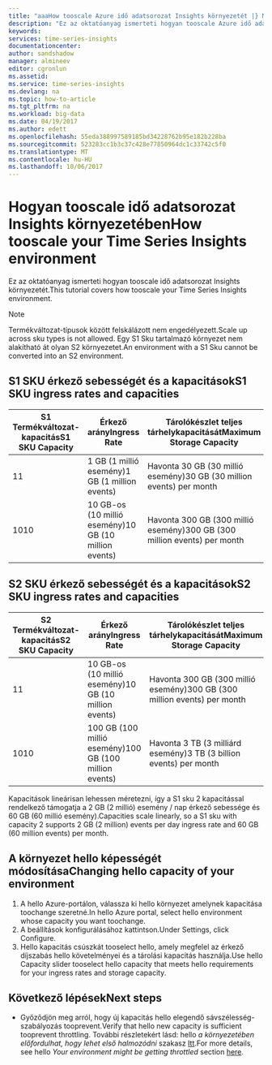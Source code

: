 ```yaml
---
title: "aaaHow tooscale Azure idő adatsorozat Insights környezetét |} Microsoft Docs"
description: "Ez az oktatóanyag ismerteti hogyan tooscale Azure idő adatsorozat Insights környezetében"
keywords: 
services: time-series-insights
documentationcenter: 
author: sandshadow
manager: almineev
editor: cgronlun
ms.assetid: 
ms.service: time-series-insights
ms.devlang: na
ms.topic: how-to-article
ms.tgt_pltfrm: na
ms.workload: big-data
ms.date: 04/19/2017
ms.author: edett
ms.openlocfilehash: 55eda388997589185bd34228762b95e182b228ba
ms.sourcegitcommit: 523283cc1b3c37c428e77850964dc1c33742c5f0
ms.translationtype: MT
ms.contentlocale: hu-HU
ms.lasthandoff: 10/06/2017
---
```

# <a name="how-tooscale-your-time-series-insights-environment"></a><span data-ttu-id="f0017-103">Hogyan tooscale idő adatsorozat Insights környezetében</span><span class="sxs-lookup"><span data-stu-id="f0017-103">How tooscale your Time Series Insights environment</span></span>

<span data-ttu-id="f0017-104">Ez az oktatóanyag ismerteti hogyan tooscale idő adatsorozat Insights környezetét.</span><span class="sxs-lookup"><span data-stu-id="f0017-104">This tutorial covers how tooscale your Time Series Insights environment.</span></span>

> [!NOTE]
> <span data-ttu-id="f0017-105">Termékváltozat-típusok között felskálázott nem engedélyezett.</span><span class="sxs-lookup"><span data-stu-id="f0017-105">Scale up across sku types is not allowed.</span></span> <span data-ttu-id="f0017-106">Egy S1 Sku tartalmazó környezet nem alakítható át olyan S2 környezetet.</span><span class="sxs-lookup"><span data-stu-id="f0017-106">An environment with a S1 Sku cannot be converted into an S2 environment.</span></span>

## <a name="s1-sku-ingress-rates-and-capacities"></a><span data-ttu-id="f0017-107">S1 SKU érkező sebességét és a kapacitások</span><span class="sxs-lookup"><span data-stu-id="f0017-107">S1 SKU ingress rates and capacities</span></span>

| <span data-ttu-id="f0017-108">S1 Termékváltozat-kapacitás</span><span class="sxs-lookup"><span data-stu-id="f0017-108">S1 SKU Capacity</span></span> | <span data-ttu-id="f0017-109">Érkező arány</span><span class="sxs-lookup"><span data-stu-id="f0017-109">Ingress Rate</span></span> | <span data-ttu-id="f0017-110">Tárolókészlet teljes tárhelykapacitását</span><span class="sxs-lookup"><span data-stu-id="f0017-110">Maximum Storage Capacity</span></span>
| --- | --- | --- |
| <span data-ttu-id="f0017-111">1</span><span class="sxs-lookup"><span data-stu-id="f0017-111">1</span></span> | <span data-ttu-id="f0017-112">1 GB (1 millió esemény)</span><span class="sxs-lookup"><span data-stu-id="f0017-112">1 GB (1 million events)</span></span> | <span data-ttu-id="f0017-113">Havonta 30 GB (30 millió esemény)</span><span class="sxs-lookup"><span data-stu-id="f0017-113">30 GB (30 million events) per month</span></span> |
| <span data-ttu-id="f0017-114">10</span><span class="sxs-lookup"><span data-stu-id="f0017-114">10</span></span> | <span data-ttu-id="f0017-115">10 GB-os (10 millió esemény)</span><span class="sxs-lookup"><span data-stu-id="f0017-115">10 GB (10 million events)</span></span> | <span data-ttu-id="f0017-116">Havonta 300 GB (300 millió esemény)</span><span class="sxs-lookup"><span data-stu-id="f0017-116">300 GB (300 million events) per month</span></span> |

## <a name="s2-sku-ingress-rates-and-capacities"></a><span data-ttu-id="f0017-117">S2 SKU érkező sebességét és a kapacitások</span><span class="sxs-lookup"><span data-stu-id="f0017-117">S2 SKU ingress rates and capacities</span></span>

| <span data-ttu-id="f0017-118">S2 Termékváltozat-kapacitás</span><span class="sxs-lookup"><span data-stu-id="f0017-118">S2 SKU Capacity</span></span> | <span data-ttu-id="f0017-119">Érkező arány</span><span class="sxs-lookup"><span data-stu-id="f0017-119">Ingress Rate</span></span> | <span data-ttu-id="f0017-120">Tárolókészlet teljes tárhelykapacitását</span><span class="sxs-lookup"><span data-stu-id="f0017-120">Maximum Storage Capacity</span></span>
| --- | --- | --- |
| <span data-ttu-id="f0017-121">1</span><span class="sxs-lookup"><span data-stu-id="f0017-121">1</span></span> | <span data-ttu-id="f0017-122">10 GB-os (10 millió esemény)</span><span class="sxs-lookup"><span data-stu-id="f0017-122">10 GB (10 million events)</span></span> | <span data-ttu-id="f0017-123">Havonta 300 GB (300 millió esemény)</span><span class="sxs-lookup"><span data-stu-id="f0017-123">300 GB (300 million events) per month</span></span> |
| <span data-ttu-id="f0017-124">10</span><span class="sxs-lookup"><span data-stu-id="f0017-124">10</span></span> | <span data-ttu-id="f0017-125">100 GB (100 millió esemény)</span><span class="sxs-lookup"><span data-stu-id="f0017-125">100 GB (100 million events)</span></span> | <span data-ttu-id="f0017-126">Havonta 3 TB (3 milliárd esemény)</span><span class="sxs-lookup"><span data-stu-id="f0017-126">3 TB (3 billion events) per month</span></span> |

<span data-ttu-id="f0017-127">Kapacitások lineárisan lehessen méretezni, így a S1 sku 2 kapacitással rendelkező támogatja a 2 GB (2 millió) esemény / nap érkező sebessége és 60 GB (60 millió esemény).</span><span class="sxs-lookup"><span data-stu-id="f0017-127">Capacities scale linearly, so a S1 sku with capacity 2 supports 2 GB (2 million) events per day ingress rate and 60 GB (60 million events) per month.</span></span>

## <a name="changing-hello-capacity-of-your-environment"></a><span data-ttu-id="f0017-128">A környezet hello képességét módosítása</span><span class="sxs-lookup"><span data-stu-id="f0017-128">Changing hello capacity of your environment</span></span>

1. <span data-ttu-id="f0017-129">A hello Azure-portálon, válassza ki hello környezet amelynek kapacitása toochange szeretné.</span><span class="sxs-lookup"><span data-stu-id="f0017-129">In hello Azure portal, select hello environment whose capacity you want toochange.</span></span>
1. <span data-ttu-id="f0017-130">A beállítások konfigurálásához kattintson.</span><span class="sxs-lookup"><span data-stu-id="f0017-130">Under Settings, click Configure.</span></span>
1. <span data-ttu-id="f0017-131">Hello kapacitás csúszkát tooselect hello, amely megfelel az érkező díjszabás hello követelményei és a tárolási kapacitás használja.</span><span class="sxs-lookup"><span data-stu-id="f0017-131">Use hello Capacity slider tooselect hello capacity that meets hello requirements for your ingress rates and storage capacity.</span></span>

## <a name="next-steps"></a><span data-ttu-id="f0017-132">Következő lépések</span><span class="sxs-lookup"><span data-stu-id="f0017-132">Next steps</span></span>

* <span data-ttu-id="f0017-133">Győződjön meg arról, hogy új kapacitás hello elegendő sávszélesség-szabályozás tooprevent.</span><span class="sxs-lookup"><span data-stu-id="f0017-133">Verify that hello new capacity is sufficient tooprevent throttling.</span></span> <span data-ttu-id="f0017-134">További részletekért lásd: hello *a környezetében előfordulhat, hogy lehet első halmozódni* szakasz [Itt](time-series-insights-diagnose-and-solve-problems.md).</span><span class="sxs-lookup"><span data-stu-id="f0017-134">For more details, see hello *Your environment might be getting throttled* section [here](time-series-insights-diagnose-and-solve-problems.md).</span></span>
